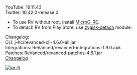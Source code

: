 YouTube: 19.11.43  
Twitter: 10.42.0-release.0  
- To use RV without root, install [MicroG-RE](https://github.com/WSTxda/MicroG-RE/releases/latest).  
- To detach RV from Play Store, use [zygisk-detach](https://github.com/j-hc/zygisk-detach) module.  

Changelog:  
CLI: j-hc/revanced-cli-4.6.0-all.jar  
Integrations: ReVanced/revanced-integrations-1.9.0.apk  
Patches: ReVanced/revanced-patches-4.8.1.jar  
[Changelog](https://github.com/ReVanced/revanced-patches/releases/tag/v4.8.1)  
  
[![ko-fi](https://ko-fi.com/img/githubbutton_sm.svg)](https://ko-fi.com/W7W8VRK0S)  
